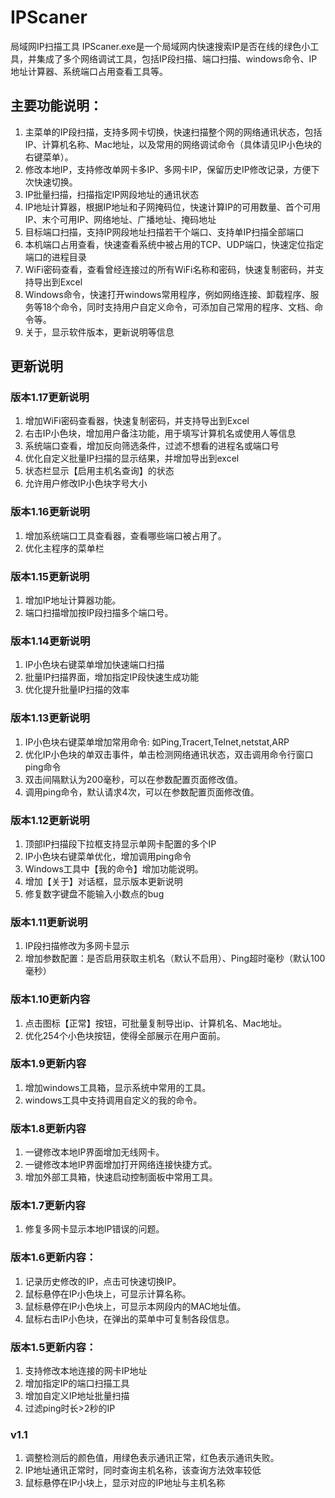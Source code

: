 # IPScaner
局域网IP扫描工具 IPScaner.exe是一个局域网内快速搜索IP是否在线的绿色小工具，并集成了多个网络调试工具，包括IP段扫描、端口扫描、windows命令、IP地址计算器、系统端口占用查看工具等。

## 主要功能说明：
1. 主菜单的IP段扫描，支持多网卡切换，快速扫描整个网的网络通讯状态，包括IP、计算机名称、Mac地址，以及常用的网络调试命令（具体请见IP小色块的右键菜单）。
2. 修改本地IP，支持修改单网卡多IP、多网卡IP，保留历史IP修改记录，方便下次快速切换。
3. IP批量扫描，扫描指定IP网段地址的通讯状态
4. IP地址计算器，根据IP地址和子网掩码位，快速计算IP的可用数量、首个可用IP、末个可用IP、网络地址、广播地址、掩码地址
5. 目标端口扫描，支持IP网段地址扫描若干个端口、支持单IP扫描全部端口
6. 本机端口占用查看，快速查看系统中被占用的TCP、UDP端口，快速定位指定端口的进程目录
7. WiFi密码查看，查看曾经连接过的所有WiFi名称和密码，快速复制密码，并支持导出到Excel
8. Windows命令，快速打开windows常用程序，例如网络连接、卸载程序、服务等18个命令，同时支持用户自定义命令，可添加自己常用的程序、文档、命令等。
9. 关于，显示软件版本，更新说明等信息

## 更新说明
### 版本1.17更新说明
1. 增加WiFi密码查看器，快速复制密码，并支持导出到Excel
2. 右击IP小色块，增加用户备注功能，用于填写计算机名或使用人等信息
3. 系统端口查看，增加反向筛选条件，过滤不想看的进程名或端口号
4. 优化自定义批量IP扫描的显示结果，并增加导出到excel
5. 状态栏显示【启用主机名查询】的状态
6. 允许用户修改IP小色块字号大小

### 版本1.16更新说明
1. 增加系统端口工具查看器，查看哪些端口被占用了。
2. 优化主程序的菜单栏

### 版本1.15更新说明
1. 增加IP地址计算器功能。
2. 端口扫描增加按IP段扫描多个端口号。

### 版本1.14更新说明
1. IP小色块右键菜单增加快速端口扫描
2. 批量IP扫描界面，增加指定IP段快速生成功能
3. 优化提升批量IP扫描的效率

### 版本1.13更新说明
1. IP小色块右键菜单增加常用命令: 如Ping,Tracert,Telnet,netstat,ARP
2. 优化IP小色块的单双击事件，单击检测网络通讯状态，双击调用命令行窗口ping命令
3. 双击间隔默认为200毫秒，可以在参数配置页面修改值。
4. 调用ping命令，默认请求4次，可以在参数配置页面修改值。

### 版本1.12更新说明
1. 顶部IP扫描段下拉框支持显示单网卡配置的多个IP
2. IP小色块右键菜单优化，增加调用ping命令
3. Windows工具中【我的命令】增加功能说明。
4. 增加【关于】对话框，显示版本更新说明
5. 修复数字键盘不能输入小数点的bug

### 版本1.11更新说明
1. IP段扫描修改为多网卡显示
2. 增加参数配置：是否启用获取主机名（默认不启用）、Ping超时毫秒（默认100毫秒）

### 版本1.10更新内容
1. 点击图标【正常】按钮，可批量复制导出ip、计算机名、Mac地址。
2. 优化254个小色块按钮，使得全部展示在用户面前。

### 版本1.9更新内容
1. 增加windows工具箱，显示系统中常用的工具。
2. windows工具中支持调用自定义的我的命令。

### 版本1.8更新内容
1. 一键修改本地IP界面增加无线网卡。
2. 一键修改本地IP界面增加打开网络连接快捷方式。
3. 增加外部工具箱，快速启动控制面板中常用工具。

### 版本1.7更新内容
1. 修复多网卡显示本地IP错误的问题。

### 版本1.6更新内容：
1. 记录历史修改的IP，点击可快速切换IP。
2. 鼠标悬停在IP小色块上，可显示计算名称。
3. 鼠标悬停在IP小色块上，可显示本网段内的MAC地址值。
4. 鼠标右击IP小色块，在弹出的菜单中可复制各段信息。

### 版本1.5更新内容：
1. 支持修改本地连接的网卡IP地址
2. 增加指定IP的端口扫描工具
3. 增加自定义IP地址批量扫描
4. 过滤ping时长>2秒的IP

### v1.1
1. 调整检测后的颜色值，用绿色表示通讯正常，红色表示通讯失败。
2. IP地址通讯正常时，同时查询主机名称，该查询方法效率较低
3. 鼠标悬停在IP小块上，显示对应的IP地址与主机名称
